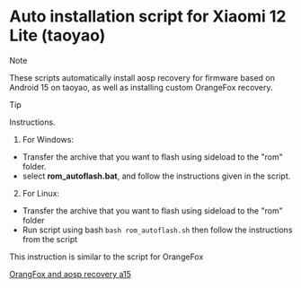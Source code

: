 # Auto installation script for Xiaomi 12 Lite (taoyao)
> [!NOTE]
> These scripts automatically install aosp recovery for firmware based on Android 15 on taoyao, as well as installing custom OrangeFox recovery.

> [!TIP]
> Instructions.
> 1. For Windows:
>   - Transfer the archive that you want to flash using sideload to the "rom" folder.
>   - select **rom_autoflash.bat**, and follow the instructions given in the script.
> 2. For Linux:
>   - Transfer the archive that you want to flash using sideload to the "rom" folder
>   - Run script using bash ```bash rom_autoflash.sh``` then follow the instructions from the script
> 
> This instruction is similar to the script for OrangeFox

[OrangFox and aosp recovery a15](https://drive.google.com/drive/folders/14sD-EWV80jD2LChz6kUOeReKRoJAHQ3v?usp=sharing)
